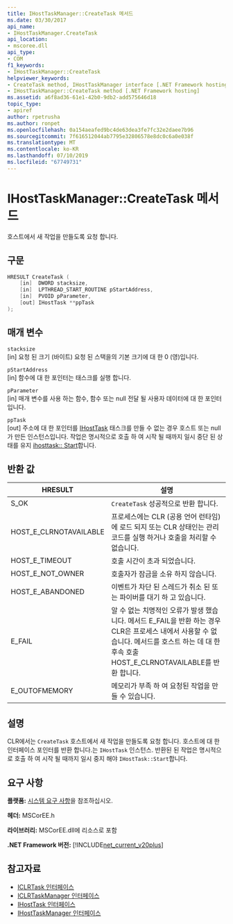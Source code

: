 ```yaml
---
title: IHostTaskManager::CreateTask 메서드
ms.date: 03/30/2017
api_name:
- IHostTaskManager.CreateTask
api_location:
- mscoree.dll
api_type:
- COM
f1_keywords:
- IHostTaskManager::CreateTask
helpviewer_keywords:
- CreateTask method, IHostTaskManager interface [.NET Framework hosting]
- IHostTaskManager::CreateTask method [.NET Framework hosting]
ms.assetid: a6f8ad36-61e1-42b0-9db2-add575646d18
topic_type:
- apiref
author: rpetrusha
ms.author: ronpet
ms.openlocfilehash: 0a154aeafed9bc4de63dea3fe7fc32e2daee7b96
ms.sourcegitcommit: 7f616512044ab7795e32806578e8dc0c6a0e038f
ms.translationtype: MT
ms.contentlocale: ko-KR
ms.lasthandoff: 07/10/2019
ms.locfileid: "67749731"
---
```

# <a name="ihosttaskmanagercreatetask-method"></a>IHostTaskManager::CreateTask 메서드
호스트에서 새 작업을 만들도록 요청 합니다.  
  
## <a name="syntax"></a>구문  
  
```cpp  
HRESULT CreateTask (  
    [in]  DWORD stacksize,   
    [in]  LPTHREAD_START_ROUTINE pStartAddress,  
    [in]  PVOID pParameter,  
    [out] IHostTask **ppTask  
);  
```  
  
## <a name="parameters"></a>매개 변수  
 `stacksize`  
 [in] 요청 된 크기 (바이트) 요청 된 스택을의 기본 크기에 대 한 0 (영)입니다.  
  
 `pStartAddress`  
 [in] 함수에 대 한 포인터는 태스크를 실행 합니다.  
  
 `pParameter`  
 [in] 매개 변수를 사용 하는 함수, 함수 또는 null 전달 될 사용자 데이터에 대 한 포인터입니다.  
  
 `ppTask`  
 [out] 주소에 대 한 포인터를 [IHostTask](../../../../docs/framework/unmanaged-api/hosting/ihosttask-interface.md) 태스크를 만들 수 없는 경우 호스트 또는 null가 만든 인스턴스입니다. 작업은 명시적으로 호출 하 여 시작 될 때까지 일시 중단 된 상태를 유지 [ihosttask:: Start](../../../../docs/framework/unmanaged-api/hosting/ihosttask-start-method.md)합니다.  
  
## <a name="return-value"></a>반환 값  
  
|HRESULT|설명|  
|-------------|-----------------|  
|S_OK|`CreateTask` 성공적으로 반환 합니다.|  
|HOST_E_CLRNOTAVAILABLE|프로세스에는 CLR (공용 언어 런타임)에 로드 되지 또는 CLR 상태인는 관리 코드를 실행 하거나 호출을 처리할 수 없습니다.|  
|HOST_E_TIMEOUT|호출 시간이 초과 되었습니다.|  
|HOST_E_NOT_OWNER|호출자가 잠금을 소유 하지 않습니다.|  
|HOST_E_ABANDONED|이벤트가 차단 된 스레드가 취소 된 또는 파이버를 대기 하 고 있습니다.|  
|E_FAIL|알 수 없는 치명적인 오류가 발생 했습니다. 메서드 E_FAIL을 반환 하는 경우 CLR은 프로세스 내에서 사용할 수 없습니다. 메서드를 호스트 하는 데 대 한 후속 호출 HOST_E_CLRNOTAVAILABLE를 반환 합니다.|  
|E_OUTOFMEMORY|메모리가 부족 하 여 요청된 작업을 만들 수 있습니다.|  
  
## <a name="remarks"></a>설명  
 CLR에서는 `CreateTask` 호스트에서 새 작업을 만들도록 요청 합니다. 호스트에 대 한 인터페이스 포인터를 반환 합니다.는 `IHostTask` 인스턴스. 반환된 된 작업은 명시적으로 호출 하 여 시작 될 때까지 일시 중지 해야 `IHostTask::Start`합니다.  
  
## <a name="requirements"></a>요구 사항  
 **플랫폼:** [시스템 요구 사항](../../../../docs/framework/get-started/system-requirements.md)을 참조하십시오.  
  
 **헤더:** MSCorEE.h  
  
 **라이브러리:** MSCorEE.dll에 리소스로 포함  
  
 **.NET Framework 버전:** [!INCLUDE[net_current_v20plus](../../../../includes/net-current-v20plus-md.md)]  
  
## <a name="see-also"></a>참고자료

- [ICLRTask 인터페이스](../../../../docs/framework/unmanaged-api/hosting/iclrtask-interface.md)
- [ICLRTaskManager 인터페이스](../../../../docs/framework/unmanaged-api/hosting/iclrtaskmanager-interface.md)
- [IHostTask 인터페이스](../../../../docs/framework/unmanaged-api/hosting/ihosttask-interface.md)
- [IHostTaskManager 인터페이스](../../../../docs/framework/unmanaged-api/hosting/ihosttaskmanager-interface.md)
